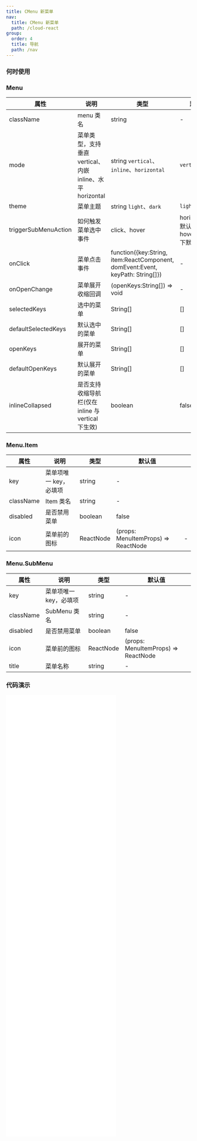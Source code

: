 ```yaml
---
title: CMenu 新菜单
nav:
  title: CMenu 新菜单
  path: /cloud-react
group:
  order: 4
  title: 导航
  path: /nav
---
```


### 何时使用

### Menu

| 属性                 | 说明                                                      | 类型                                                                           | 默认值                                        |
| -------------------- | --------------------------------------------------------- | ------------------------------------------------------------------------------ | --------------------------------------------- |
| className            | menu 类名                                                 | string                                                                         | -                                             |
| mode                 | 菜单类型，支持垂直 vertical、内嵌 inline、水平 horizontal | string `vertical`、`inline`、`horizontal`                                      | `vertical`                                    |
| theme                | 菜单主题                                                  | string `light`、`dark`                                                         | `light`                                       |
| triggerSubMenuAction | 如何触发菜单选中事件                                      | click、hover                                                                   | horizontal 下默认 hover,vertical 下默认 click |
| onClick              | 菜单点击事件                                              | function({key:String, item:ReactComponent, domEvent:Event, keyPath: String[]}) | -                                             |
| onOpenChange         | 菜单展开收缩回调                                          | (openKeys:String[]) => void                                                    | -                                             |
| selectedKeys         | 选中的菜单                                                | String[]                                                                       | []                                            |
| defaultSelectedKeys  | 默认选中的菜单                                            | String[]                                                                       | []                                            |
| openKeys             | 展开的菜单                                                | String[]                                                                       | []                                            |
| defaultOpenKeys      | 默认展开的菜单                                            | String[]                                                                       | []                                            |
| inlineCollapsed      | 是否支持收缩导航栏(仅在 inline 与 vertical 下生效)        | boolean                                                                        | false                                         |

### Menu.Item

| 属性      | 说明                   | 类型      | 默认值                              |     |
| --------- | ---------------------- | --------- | ----------------------------------- | --- |
| key       | 菜单项唯一 key，必填项 | string    | -                                   |
| className | Item 类名              | string    | -                                   |
| disabled  | 是否禁用菜单           | boolean   | false                               |
| icon      | 菜单前的图标           | ReactNode | (props: MenuItemProps) => ReactNode | -   |

### Menu.SubMenu

| 属性      | 说明                   | 类型      | 默认值                              |
| --------- | ---------------------- | --------- | ----------------------------------- |
| key       | 菜单项唯一 key，必填项 | string    | -                                   |
| className | SubMenu 类名           | string    | -                                   |
| disabled  | 是否禁用菜单           | boolean   | false                               |
| icon      | 菜单前的图标           | ReactNode | (props: MenuItemProps) => ReactNode |
| title     | 菜单名称               | string    | -                                   |

### 代码演示

<embed src="@components/c-menu/demos/top-menu-simple.md" />
<embed src="@components/c-menu/demos/top-menu.md" />
<embed src="@components/c-menu/demos/top-menu-header.md" />
<embed src="@components/c-menu/demos/inline-menu.md" />
<embed src="@components/c-menu/demos/inline-menu-header.md" />
<embed src="@components/c-menu/demos/inline-menu-theme.md" />
<embed src="@components/c-menu/demos/vertical-menu.md" />
<embed src="@components/c-menu/demos/inline-collapsed.md" />

